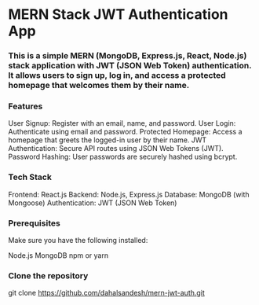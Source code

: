 # MERN Stack JWT Authentication App

### This is a simple MERN (MongoDB, Express.js, React, Node.js) stack application with JWT (JSON Web Token) authentication. It allows users to sign up, log in, and access a protected homepage that welcomes them by their name.

### Features

User Signup: Register with an email, name, and password.
User Login: Authenticate using email and password.
Protected Homepage: Access a homepage that greets the logged-in user by their name.
JWT Authentication: Secure API routes using JSON Web Tokens (JWT).
Password Hashing: User passwords are securely hashed using bcrypt.

### Tech Stack

Frontend: React.js
Backend: Node.js, Express.js
Database: MongoDB (with Mongoose)
Authentication: JWT (JSON Web Token)

### Prerequisites

Make sure you have the following installed:

Node.js
MongoDB
npm or yarn

### Clone the repository

git clone https://github.com/dahalsandesh/mern-jwt-auth.git
